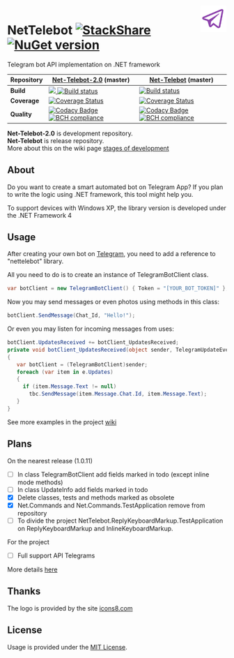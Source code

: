 <img src="Images/Logo/logo-100.png"  alt="logo" title="NetTelebot" align="right" height="60" />

# NetTelebot [![StackShare](https://img.shields.io/badge/tech-stack-0690fa.svg?style=flat)](https://stackshare.io/vertigra/nettelebot) [![NuGet version](https://badge.fury.io/nu/nettelebot.svg)](https://badge.fury.io/nu/nettelebot)

Telegram bot API implementation on .NET framework

| Repository | [Net-Telebot-2.0](https://github.com/vertigra/NetTelebot-2.0) (master) | [Net-Telebot](https://github.com/themehrdad/NetTelebot) (master) |
| --- | --- | --- |
| **Build** |<a href="https://teamcity.nesterov.tk/viewType.html?buildTypeId=NetTelebotGithubRepository_BuildTestDebug&guest=1"><img src="https://teamcity.nesterov.tk/app/rest/builds/buildType:(id:NetTelebotGithubRepository_BuildTestDebug)/statusIcon"> [![Build status](https://ci.appveyor.com/api/projects/status/xrdhuq2v0piigwfq?svg=true)](https://ci.appveyor.com/project/vertigra/nettelebot-2-0) | [![Build status](https://ci.appveyor.com/api/projects/status/1be8bona8ow83whb/branch/master?svg=true)](https://ci.appveyor.com/project/vertigra/nettelebot/branch/master) |
| **Coverage** | [![Coverage Status](https://coveralls.io/repos/github/vertigra/NetTelebot-2.0/badge.svg)](https://coveralls.io/github/vertigra/NetTelebot-2.0) | [![Coverage Status](https://coveralls.io/repos/github/themehrdad/NetTelebot/badge.svg)](https://coveralls.io/github/themehrdad/NetTelebot) |
| **Quality** | [![Codacy Badge](https://api.codacy.com/project/badge/Grade/d1d114894a7345999ecff230bdbd9bdb)](https://www.codacy.com/app/vertigra/NetTelebot-2.0?utm_source=github.com&utm_medium=referral&utm_content=vertigra/NetTelebot-2.0&utm_campaign=badger) [![BCH compliance](https://bettercodehub.com/edge/badge/vertigra/NetTelebot-2.0?branch=master)](https://bettercodehub.com/) | [![Codacy Badge](https://api.codacy.com/project/badge/Grade/275548e27e784897ab704a7349ed6b37)](https://www.codacy.com/app/vertigra/NetTelebot?utm_source=github.com&amp;utm_medium=referral&amp;utm_content=themehrdad/NetTelebot&amp;utm_campaign=Badge_Grade) [![BCH compliance](https://bettercodehub.com/edge/badge/themehrdad/NetTelebot?branch=master)](https://bettercodehub.com/) | 

**Net-Telebot-2.0** is development repository.  
**Net-Telebot** is release repository.  
More about this on the wiki page [stages of development](https://github.com/themehrdad/NetTelebot/wiki/Stages-of-development)

## About
Do you want to create a smart automated bot on Telegram App? If you plan to write the logic using .NET framework, this tool might help you.

To support devices with Windows XP, the library version is developed under the .NET Framework 4

## Usage
After creating your own bot on [Telegram](https://core.telegram.org/bots/), you need to add a reference to "nettelebot" library.

All you need to do is to create an instance of TelegramBotClient class.

```C#
var botClient = new TelegramBotClient() { Token = "[YOUR_BOT_TOKEN]" };
```

Now you may send messages or even photos using methods in this class:

```C#
botClient.SendMessage(Chat_Id, "Hello!");
```

Or even you may listen for incoming messages from uses:

```C#
botClient.UpdatesReceived += botClient_UpdatesReceived;
private void botClient_UpdatesReceived(object sender, TelegramUpdateEventArgs e)
{
   var botClient = (TelegramBotClient)sender;
   foreach (var item in e.Updates)
   {
     if (item.Message.Text != null)
       tbc.SendMessage(item.Message.Chat.Id, item.Message.Text);
   }
}
```

See more examples in the project [wiki](https://github.com/themehrdad/NetTelebot/wiki)

## Plans

On the nearest release (1.0.11)
- [ ] In class TelegramBotClient add fields marked in todo (except inline mode methods)
- [ ] In class UpdateInfo add fields marked in todo
- [x] Delete classes, tests and methods marked as obsolete
- [x] Net.Commands and Net.Commands.TestApplication remove from repository
- [ ] To divide the project NetTelebot.ReplyKeyboardMarkup.TestApplication on
ReplyKeyboardMarkup and InlineKeyboardMarkup.

For the project
- [ ] Full support API Telegrams

More details [here](https://github.com/vertigra/NetTelebot-2.0/projects/1)

## Thanks

The logo is provided by the site [icons8.com](https://icons8.com/)

## License

Usage is provided under the [MIT License](http://http//opensource.org/licenses/mit-license.php).
